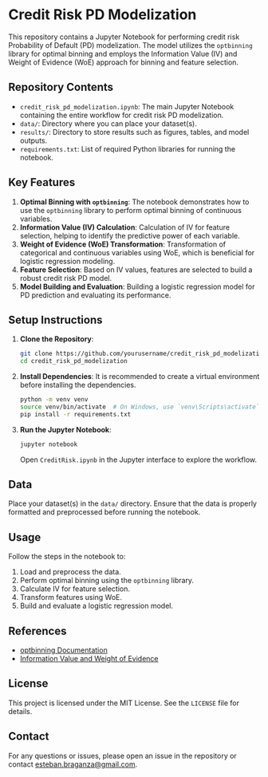 # Credit Risk PD Modelization

This repository contains a Jupyter Notebook for performing credit risk Probability of Default (PD) modelization. The model utilizes the `optbinning` library for optimal binning and employs the Information Value (IV) and Weight of Evidence (WoE) approach for binning and feature selection.

## Repository Contents

- `credit_risk_pd_modelization.ipynb`: The main Jupyter Notebook containing the entire workflow for credit risk PD modelization.
- `data/`: Directory where you can place your dataset(s).
- `results/`: Directory to store results such as figures, tables, and model outputs.
- `requirements.txt`: List of required Python libraries for running the notebook.

## Key Features

1. **Optimal Binning with `optbinning`**: The notebook demonstrates how to use the `optbinning` library to perform optimal binning of continuous variables.
2. **Information Value (IV) Calculation**: Calculation of IV for feature selection, helping to identify the predictive power of each variable.
3. **Weight of Evidence (WoE) Transformation**: Transformation of categorical and continuous variables using WoE, which is beneficial for logistic regression modeling.
4. **Feature Selection**: Based on IV values, features are selected to build a robust credit risk PD model.
5. **Model Building and Evaluation**: Building a logistic regression model for PD prediction and evaluating its performance.

## Setup Instructions

1. **Clone the Repository**:
    ```bash
    git clone https://github.com/yourusername/credit_risk_pd_modelization.git
    cd credit_risk_pd_modelization
    ```

2. **Install Dependencies**:
    It is recommended to create a virtual environment before installing the dependencies.
    ```bash
    python -m venv venv
    source venv/bin/activate  # On Windows, use `venv\Scripts\activate`
    pip install -r requirements.txt
    ```

3. **Run the Jupyter Notebook**:
    ```bash
    jupyter notebook
    ```
    Open `CreditRisk.ipynb` in the Jupyter interface to explore the workflow.

## Data

Place your dataset(s) in the `data/` directory. Ensure that the data is properly formatted and preprocessed before running the notebook.

## Usage

Follow the steps in the notebook to:

1. Load and preprocess the data.
2. Perform optimal binning using the `optbinning` library.
3. Calculate IV for feature selection.
4. Transform features using WoE.
5. Build and evaluate a logistic regression model.

## References

- [optbinning Documentation](https://gnpalencia.org/optbinning/)
- [Information Value and Weight of Evidence](https://en.wikipedia.org/wiki/Weight_of_evidence)

## License

This project is licensed under the MIT License. See the `LICENSE` file for details.

## Contact

For any questions or issues, please open an issue in the repository or contact [esteban.braganza@gmail.com](mailto:esteban.braganza@gmail.com).

